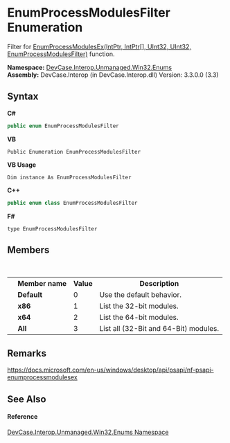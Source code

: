 # EnumProcessModulesFilter Enumeration
 

Filter for <a href="M_DevCase_Interop_Unmanaged_Win32_NativeMethods_EnumProcessModulesEx">EnumProcessModulesEx(IntPtr, IntPtr[], UInt32, UInt32, EnumProcessModulesFilter)</a> function.

**Namespace:**&nbsp;<a href="N_DevCase_Interop_Unmanaged_Win32_Enums">DevCase.Interop.Unmanaged.Win32.Enums</a><br />**Assembly:**&nbsp;DevCase.Interop (in DevCase.Interop.dll) Version: 3.3.0.0 (3.3)

## Syntax

**C#**<br />
``` C#
public enum EnumProcessModulesFilter
```

**VB**<br />
``` VB
Public Enumeration EnumProcessModulesFilter
```

**VB Usage**<br />
``` VB Usage
Dim instance As EnumProcessModulesFilter
```

**C++**<br />
``` C++
public enum class EnumProcessModulesFilter
```

**F#**<br />
``` F#
type EnumProcessModulesFilter
```


## Members
&nbsp;<table><tr><th></th><th>Member name</th><th>Value</th><th>Description</th></tr><tr><td /><td target="F:DevCase.Interop.Unmanaged.Win32.Enums.EnumProcessModulesFilter.Default">**Default**</td><td>0</td><td>Use the default behavior.</td></tr><tr><td /><td target="F:DevCase.Interop.Unmanaged.Win32.Enums.EnumProcessModulesFilter.x86">**x86**</td><td>1</td><td>List the 32-bit modules.</td></tr><tr><td /><td target="F:DevCase.Interop.Unmanaged.Win32.Enums.EnumProcessModulesFilter.x64">**x64**</td><td>2</td><td>List the 64-bit modules.</td></tr><tr><td /><td target="F:DevCase.Interop.Unmanaged.Win32.Enums.EnumProcessModulesFilter.All">**All**</td><td>3</td><td>List all (32-Bit and 64-Bit) modules.</td></tr></table>

## Remarks
<a href="https://docs.microsoft.com/en-us/windows/desktop/api/psapi/nf-psapi-enumprocessmodulesex" target="_blank">https://docs.microsoft.com/en-us/windows/desktop/api/psapi/nf-psapi-enumprocessmodulesex</a>

## See Also


#### Reference
<a href="N_DevCase_Interop_Unmanaged_Win32_Enums">DevCase.Interop.Unmanaged.Win32.Enums Namespace</a><br />